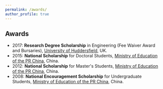 ```yaml
---
permalink: /awards/
author_profile: true
---
```


## Awards
- 2017: **Research Degree Scholarship** in Engineering (Fee Waiver Award and Bursaries), [University of Huddersfield](https://www.hud.ac.uk/), UK.
- 2015: **National Scholarship** for Doctoral Students, [Ministry of Education of the PR China](http://www.moe.gov.cn/), China.
- 2012: **National Scholarship** for Master's Students, [Ministry of Education of the PR China](http://www.moe.gov.cn/), China.
- 2008: **National Encouragement Scholarship** for Undergraduate Students, [Ministry of Education of the PR China](http://www.moe.gov.cn/), China.
